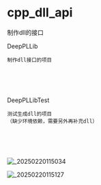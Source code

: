 # cpp_dll_api
制作dll的接口





DeepPLLib

```
制作dll接口的项目





```









DeepPLLibTest

```
测试生成dll的项目
（缺少环境依赖，需要另外再补充dll）





```



![_20250220115034](DeepPLLibTest\x64\_20250220115034.png)



![_20250220115127](DeepPLLibTest\x64\_20250220115127.png)